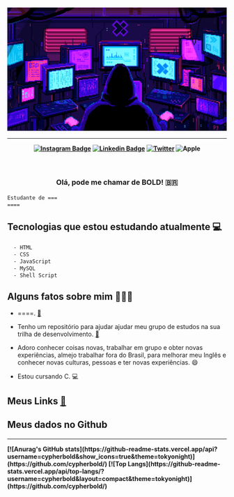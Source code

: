 <h4 align="center">
  
![matrix](https://github.com/cypherbold/cypherbold/blob/main/pixel-jeff-matrix-s.gif)

<hr>

[![Instagram Badge](https://img.shields.io/badge/-instagram-red?style=for-the-badge&logo=instagram&logoColor=white&link=https://github.com/arthurspk)](https://www.instagram.com/arthurspk/)
[![Linkedin Badge](https://img.shields.io/badge/-Linkedin-blue?style=for-the-badge&logo=Linkedin&logoColor=white&link=https://github.com/arthurspk)](https://www.linkedin.com/in/pablobeeboldrini/)
[![Twitter](https://img.shields.io/badge/Twitter-1DA1F2?style=for-the-badge&logo=twitter&logoColor=white)](https://twitter.com/cypherbold)
![Apple](https://img.shields.io/badge/Apple-MacBook_Pro_2011-333333?style=for-the-badge&logo=apple&logoColor=white)
</h4>




<h3 align="center">  <br>

Olá, pode me chamar de BOLD! 🇧🇷
<br>

</h3>

```
Estudante de ===
====
```
## Tecnologias que estou estudando atualmente 💻
```
  - HTML
  - CSS
  - JavaScript
  - MySQL
  - Shell Script
```
## Alguns fatos sobre mim 👨🏻‍💻

- ====. [:link:](https://#)
- Tenho um repositório para ajudar ajudar meu grupo de estudos na sua trilha de desenvolvimento.  [:link:](https://github.com/LegendsDEVSquad)

- Adoro conhecer coisas novas, trabalhar em grupo e obter novas experiências, almejo trabalhar fora do Brasil, para melhorar meu Inglês e conhecer novas culturas, pessoas e ter novas experiências. 😄

- Estou cursando C. 💻

## Meus Links [:link:](https://cypherbold.github.io/cypherbold/)

## Meus dados no Github

<h4 style="center">
<hr>
[![Anurag's GitHub stats](https://github-readme-stats.vercel.app/api?username=cypherbold&show_icons=true&theme=tokyonight)](https://github.com/cypherbold/)
<!-- [![arthurspk](https://github-readme-stats.vercel.app/api/top-langs/?username=cypherbold&hide=html&layout=compact=true&theme=tokyonight)](https://github.com/cypherbold/) -->
[![Top Langs](https://github-readme-stats.vercel.app/api/top-langs/?username=cypherbold&layout=compact&theme=tokyonight)](https://github.com/cypherbold/)
</hr>
</h4>
